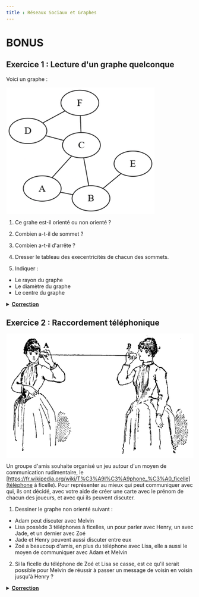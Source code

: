 ```yaml
---
title : Réseaux Sociaux et Graphes
---
```


# BONUS

## Exercice 1 : Lecture d'un graphe quelconque 

Voici un graphe :

<div style="display: flex; flex-direction:column;  text-align: center; ">
  <img style="text-align: center;" src="../../images/bonus_graph_1.png" alt="Graphe" width="400" />
</div>

1. Ce grahe est-il orienté ou non orienté ?

2. Combien a-t-il de sommet ?

3. Combien a-t-il d'arrête ?

4. Dresser le tableau des execentricités de chacun des sommets.

5. Indiquer :

  - Le rayon du graphe
  - Le diamètre du graphe
  - Le centre du graphe



<details>
  <summary style="cursor: pointer; font-weight: bold;"><u>Correction</u></summary>
  <div style="margin-top: 10px;">
    <ol>
      <li>Le graphe est non orienté</li>
      <li>6 sommets</li>
      <li>7 arrêtes</li>
      <li> Tableau des excentricités :
        <table>
          <thead>
            <tr>
              <td> Sommet </td>
              <td> Excentricité </td>
            </tr>
          </thead>
          <tr>
            <td> A </td>
            <td> 2 </td>
          </tr>
          <tr>
            <td> B </td>
            <td> 2  </td>
          </tr>
          <tr>
            <td> C </td>
            <td> 2  </td>
          </tr>
          <tr>
            <td> D </td>
            <td> 3  </td>
          </tr>
          <tr>
            <td> E </td>
            <td> 3  </td>
          </tr>
          <tr>
            <td> F </td>
            <td> 3  </td>
          </tr>
        </table>
      </li>
      <li>
        <ul>
          <li>Le rayon est de 2</li>
          <li>Le diamètre est de 3</li>
          <li>Le centre de ce graphe sont les sommets : A, B, C</li>
        </ul>
      </li>
    </ol>
  </div>
</details>

## Exercice 2 : Raccordement téléphonique 

<div style="display: flex; flex-direction:column;  text-align: center; ">
  <img style="text-align: center;" src="../../images/tel_arabe_graphe.png" alt="Graphe" width="600" />
</div>

Un groupe d'amis souhaite organisé un jeu autour d'un moyen de communication rudimentaire, le [https://fr.wikipedia.org/wiki/T%C3%A9l%C3%A9phone_%C3%A0_ficelle](téléphone à ficelle). Pour représenter au mieux qui peut communiquer avec qui, ils ont décidé, avec votre aide de créer une carte avec le prénom de chacun des joueurs, et avec qui ils peuvent discuter.

1) Dessiner le graphe non orienté suivant :

- Adam peut discuter avec Melvin
- Lisa possède 3 téléphones à ficelles, un pour parler avec Henry, un avec Jade, et un dernier avec Zoé
- Jade et Henry peuvent aussi discuter entre eux
- Zoé a beaucoup d'amis, en plus du téléphone avec Lisa, elle a aussi le moyen de communiquer avec Adam et Melvin

2) Si la ficelle du téléphone de Zoé et Lisa se casse, est ce qu'il serait possible pour Melvin de réussir à passer un message de voisin en voisin jusqu'à Henry ?

<details>
  <summary style="cursor: pointer; font-weight: bold;"><u>Correction</u></summary>
  <div style="margin-top: 10px;">
  <ol>
    <li> <img style="text-align: center;" src="../../images/bonus_graph_2.png" alt="Graphe" width="400" /> </li>
    <li> Non, aucun autre chemin ne permet d'atteindre Henry si la ficelle entre Lisa et Zoé venait à se casser</li>
  </ol>
  </div>
</details>
